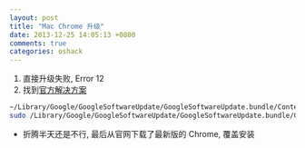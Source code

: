 ```yaml
---
layout: post
title: "Mac Chrome 升级"
date: 2013-12-25 14:05:13 +0800
comments: true
categories: oshack
---
```

1. 直接升级失败, Error 12
1. 找到[官方解决方案][google]
```sh
~/Library/Google/GoogleSoftwareUpdate/GoogleSoftwareUpdate.bundle/Contents/Resources/GoogleSoftwareUpdateAgent.app/Contents/Resources/install.py --uninstall # Mac 10.9 上无此文件
sudo /Library/Google/GoogleSoftwareUpdate/GoogleSoftwareUpdate.bundle/Contents/Resources/GoogleSoftwareUpdateAgent.app/Contents/Resources/install.py --uninstall
```
* 折腾半天还是不行, 最后从官网下载了最新版的 Chrome, 覆盖安装

 [google]: https://support.google.com/chrome/answer/1367288?hl=zh-Hans "无法在苹果机上更新 Google Chrome 浏览器"
